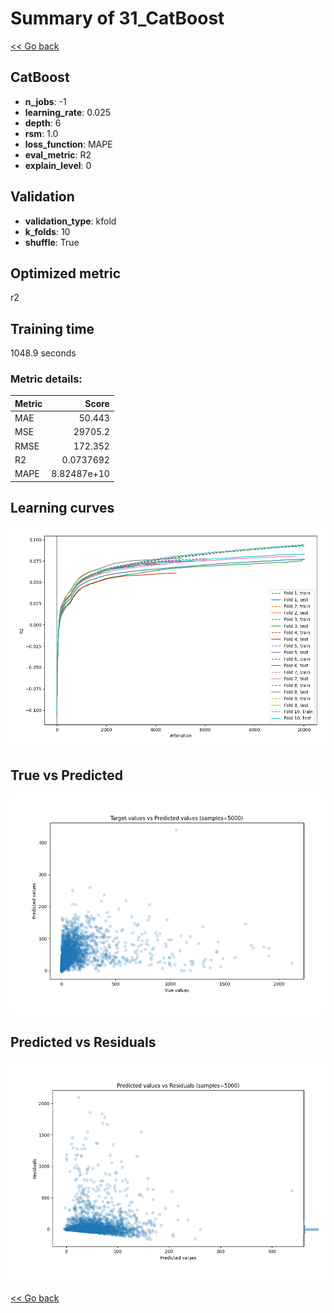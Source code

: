 # Summary of 31_CatBoost

[<< Go back](../README.md)


## CatBoost
- **n_jobs**: -1
- **learning_rate**: 0.025
- **depth**: 6
- **rsm**: 1.0
- **loss_function**: MAPE
- **eval_metric**: R2
- **explain_level**: 0

## Validation
 - **validation_type**: kfold
 - **k_folds**: 10
 - **shuffle**: True

## Optimized metric
r2

## Training time

1048.9 seconds

### Metric details:
| Metric   |           Score |
|:---------|----------------:|
| MAE      |    50.443       |
| MSE      | 29705.2         |
| RMSE     |   172.352       |
| R2       |     0.0737692   |
| MAPE     |     8.82487e+10 |



## Learning curves
![Learning curves](learning_curves.png)
## True vs Predicted

![True vs Predicted](true_vs_predicted.png)


## Predicted vs Residuals

![Predicted vs Residuals](predicted_vs_residuals.png)



[<< Go back](../README.md)
